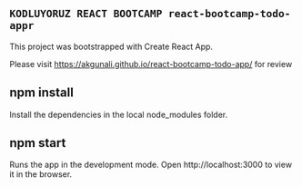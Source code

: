 
## `KODLUYORUZ REACT BOOTCAMP react-bootcamp-todo-appr`

This project was bootstrapped with Create React App.

Please visit https://akgunali.github.io/react-bootcamp-todo-app/ for review

## npm install
Install the dependencies in the local node_modules folder.

## npm start
Runs the app in the development mode.
Open http://localhost:3000 to view it in the browser.
